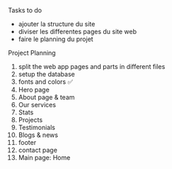 Tasks to do

-   ajouter la structure du site
-   diviser les differentes pages du site web
-   faire le planning du projet

Project Planning

1. split the web app pages and parts in different files
2. setup the database
3. fonts and colors ✅
4. Hero page
5. About page & team
6. Our services
7. Stats
8. Projects
9. Testimonials
10. Blogs & news
11. footer
12. contact page
13. Main page: Home
